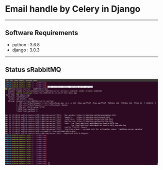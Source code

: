 # Email handle by Celery in Django

---
## Software Requirements
- python : 3.6.8
- django : 3.0.3


---
## Status sRabbitMQ 
<kbd><img src="/imgs-readme/Screenshot_from_2020-04-16_13-16-53.png"></img></kbd>
